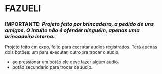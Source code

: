 # FAZUELI

### IMPORTANTE: _Projeto feito por brincadeira, a pedido de uns amigos. O intuito não é ofender ninguém, apenas uma brincadeira interna._

Projeto feito em expo, feito para executar audios registrados. Terá apenas dois botões: um para executar, outro pra trocar o audio.

- ao pressionar um botão ele deve fazer algum audio.
- botão secundário para trocar de áudio.
